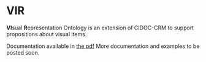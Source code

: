 # VIR
**VI**sual **R**epresentation Ontology is an extension of CIDOC-CRM to support propositions about visual items.  

Documentation available in [the pdf](https://github.com/ncarboni/vir/blob/master/vir_documentation.pdf)
More documentation and examples to be posted soon.  
   
